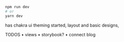 ```bash
npm run dev
# or
yarn dev
```

has chakra ui theming started,
layout and basic designs,

TODOS
• views
• storybook?
• connect blog
